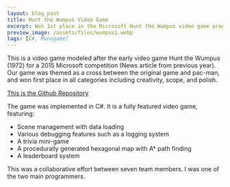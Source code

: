```yaml
---
layout: blog_post
title: Hunt the Wumpus Video Game
excerpt: Won 1st place in the Microsoft Hunt the Wumpus video game programming competition.
preview_image: /assets/files/wumpus1.webp
tags: [C#, Monogame]
---
```

This is a video game modeled after the early video game Hunt the Wumpus (1972) for a 2015 Microsoft competition (News article from previous year). Our game was themed as a cross between the original game and pac-man, and won first place in all categories including creativity, scope, and polish.

[This is the Github Repository](http://github.com/kyranstar/Hunt-The-Wumpus)

The game was implemented in C#. It is a fully featured video game, featuring: 
 - Scene management with data loading  
 - Various debugging features such as a logging system  
 - A trivia mini-game  
 - A procedurally generated hexagonal map with A* path finding  
 - A leaderboard system 

This was a collaborative effort between seven team members. I was one of the two main programmers.